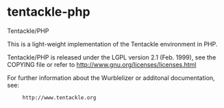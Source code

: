 tentackle-php
=============

 Tentackle/PHP

 This is a light-weight implementation of the Tentackle environment
 in PHP. 

 Tentackle/PHP is released under the LGPL version 2.1 (Feb. 1999),
 see the COPYING file or refer to
 http://www.gnu.org/licenses/licenses.html
     
 For further information about the Wurblelizer or additonal
 documentation, see:

         http://www.tentackle.org


